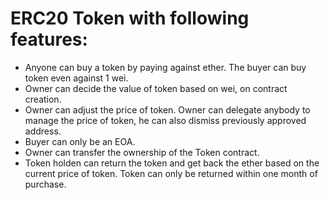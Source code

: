 # ERC20 Token with following features:
* Anyone can buy a token by paying against ether. The buyer can buy token even against 1 wei.
* Owner can decide the value of token based on wei, on contract creation.
* Owner can adjust the price of token. Owner can delegate anybody to manage the price of token, he can also dismiss previously approved address.
* Buyer can only be an EOA.
* Owner can transfer the ownership of the Token contract.
* Token holden can return the token and get back the ether based on the current price of token. Token can only be returned within one month of purchase.
